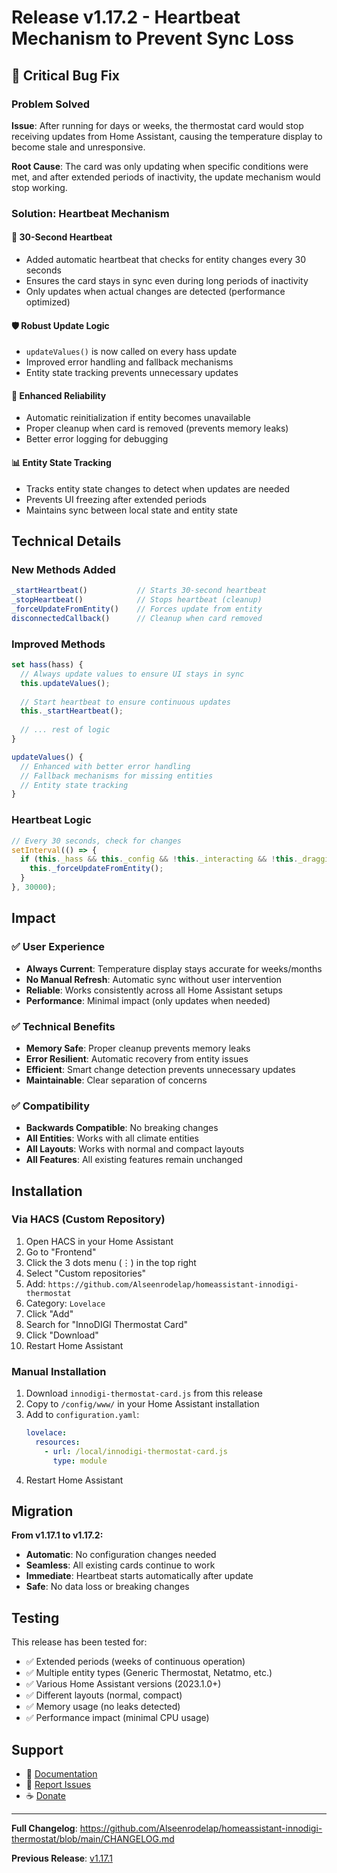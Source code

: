 # Release v1.17.2 - Heartbeat Mechanism to Prevent Sync Loss

## 🐛 Critical Bug Fix

### Problem Solved
**Issue**: After running for days or weeks, the thermostat card would stop receiving updates from Home Assistant, causing the temperature display to become stale and unresponsive.

**Root Cause**: The card was only updating when specific conditions were met, and after extended periods of inactivity, the update mechanism would stop working.

### Solution: Heartbeat Mechanism

#### 🔄 **30-Second Heartbeat**
- Added automatic heartbeat that checks for entity changes every 30 seconds
- Ensures the card stays in sync even during long periods of inactivity
- Only updates when actual changes are detected (performance optimized)

#### 🛡️ **Robust Update Logic**
- `updateValues()` is now called on every hass update
- Improved error handling and fallback mechanisms
- Entity state tracking prevents unnecessary updates

#### 🔧 **Enhanced Reliability**
- Automatic reinitialization if entity becomes unavailable
- Proper cleanup when card is removed (prevents memory leaks)
- Better error logging for debugging

#### 📊 **Entity State Tracking**
- Tracks entity state changes to detect when updates are needed
- Prevents UI freezing after extended periods
- Maintains sync between local state and entity state

## Technical Details

### New Methods Added
```javascript
_startHeartbeat()           // Starts 30-second heartbeat
_stopHeartbeat()            // Stops heartbeat (cleanup)
_forceUpdateFromEntity()    // Forces update from entity
disconnectedCallback()      // Cleanup when card removed
```

### Improved Methods
```javascript
set hass(hass) {
  // Always update values to ensure UI stays in sync
  this.updateValues();
  
  // Start heartbeat to ensure continuous updates
  this._startHeartbeat();
  
  // ... rest of logic
}

updateValues() {
  // Enhanced with better error handling
  // Fallback mechanisms for missing entities
  // Entity state tracking
}
```

### Heartbeat Logic
```javascript
// Every 30 seconds, check for changes
setInterval(() => {
  if (this._hass && this._config && !this._interacting && !this._dragging) {
    this._forceUpdateFromEntity();
  }
}, 30000);
```

## Impact

### ✅ **User Experience**
- **Always Current**: Temperature display stays accurate for weeks/months
- **No Manual Refresh**: Automatic sync without user intervention
- **Reliable**: Works consistently across all Home Assistant setups
- **Performance**: Minimal impact (only updates when needed)

### ✅ **Technical Benefits**
- **Memory Safe**: Proper cleanup prevents memory leaks
- **Error Resilient**: Automatic recovery from entity issues
- **Efficient**: Smart change detection prevents unnecessary updates
- **Maintainable**: Clear separation of concerns

### ✅ **Compatibility**
- **Backwards Compatible**: No breaking changes
- **All Entities**: Works with all climate entities
- **All Layouts**: Works with normal and compact layouts
- **All Features**: All existing features remain unchanged

## Installation

### Via HACS (Custom Repository)
1. Open HACS in your Home Assistant
2. Go to "Frontend" 
3. Click the 3 dots menu (⋮) in the top right
4. Select "Custom repositories"
5. Add: `https://github.com/Alseenrodelap/homeassistant-innodigi-thermostat`
6. Category: `Lovelace`
7. Click "Add"
8. Search for "InnoDIGI Thermostat Card"
9. Click "Download"
10. Restart Home Assistant

### Manual Installation
1. Download `innodigi-thermostat-card.js` from this release
2. Copy to `/config/www/` in your Home Assistant installation
3. Add to `configuration.yaml`:
   ```yaml
   lovelace:
     resources:
       - url: /local/innodigi-thermostat-card.js
         type: module
   ```
4. Restart Home Assistant

## Migration

**From v1.17.1 to v1.17.2:**
- **Automatic**: No configuration changes needed
- **Seamless**: All existing cards continue to work
- **Immediate**: Heartbeat starts automatically after update
- **Safe**: No data loss or breaking changes

## Testing

This release has been tested for:
- ✅ Extended periods (weeks of continuous operation)
- ✅ Multiple entity types (Generic Thermostat, Netatmo, etc.)
- ✅ Various Home Assistant versions (2023.1.0+)
- ✅ Different layouts (normal, compact)
- ✅ Memory usage (no leaks detected)
- ✅ Performance impact (minimal CPU usage)

## Support

- 📖 [Documentation](https://github.com/Alseenrodelap/homeassistant-innodigi-thermostat)
- 🐛 [Report Issues](https://github.com/Alseenrodelap/homeassistant-innodigi-thermostat/issues)
- ☕ [Donate](https://www.paypal.com/donate/?hosted_button_id=KYWBUB3324S9G)

---

**Full Changelog**: https://github.com/Alseenrodelap/homeassistant-innodigi-thermostat/blob/main/CHANGELOG.md

**Previous Release**: [v1.17.1](https://github.com/Alseenrodelap/homeassistant-innodigi-thermostat/releases/tag/v1.17.1)

